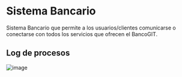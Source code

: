# Sistema Bancario

Sistema Bancario que permite a los usuarios/clientes comunicarse o conectarse con todos los servicios que ofrecen el BancoGIT.

## Log de procesos


![image](https://github.com/haroldcholesmejia/sistema-bancario/assets/37917448/5862043d-2905-4c21-930e-90e3d67dcdc5)







